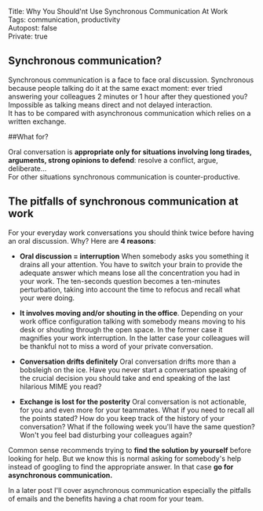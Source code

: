 Title: Why You Should'nt Use Synchronous Communication At Work  
Tags: communication, productivity   
Autopost: false  
Private: true  


## Synchronous communication? 

Synchronous communication is a face to face oral discussion. 
Synchronous because people talking do 
it at the same exact moment: ever tried answering your colleagues 
2 minutes or 1 hour after they questioned you? Impossible as
talking means direct and not delayed interaction.  
It has to be compared with asynchronous communication which 
relies on a written exchange.   

##What for?  

Oral conversation is **appropriate only for situations involving long
tirades, arguments, strong opinions to defend**: resolve a conflict, 
argue, deliberate...  
For other situations synchronous communication is 
counter-productive.  

## The pitfalls of synchronous communication at work   

For your everyday work conversations you should think twice
before having an oral discussion. Why? Here are **4 reasons**:  

* **Oral discussion = interruption** When somebody
  asks you something it drains all your attention. You have to switch your
  brain to provide the adequate answer which means lose all the
  concentration you had in your work. 
  The ten-seconds question becomes a ten-minutes perturbation, taking into
  account the time to refocus and recall what your were doing.  

* **It involves moving and/or shouting in the office**. Depending on
  your work office configuration talking with somebody means moving to his
  desk or shouting through the open space. In the former case it
  magnifies your work interruption. In the latter case your
  colleagues will be thankful not to miss a word of your private conversation.   

* **Conversation drifts definitely** Oral conversation drifts more than
  a bobsleigh on the ice. Have you never start a conversation speaking
  of the crucial decision you should take and end speaking of the last
  hilarious MIME you read?  

* **Exchange is lost for the posterity** Oral conversation is not actionable, for you
  and even more for your teammates. What if you need to recall all the points
  stated? How do you keep track of the history of your conversation?
  What if the following week you'll have the same question? 
  Won't you feel bad disturbing your colleagues again?  

Common sense recommends trying to **find the solution by yourself** 
before looking for help. But we know this is normal
asking for somebody's help instead of googling to find the appropriate
answer. In that case **go for asynchronous communication.**

In a later post I'll cover asynchronous communication
especially the pitfalls of emails and the benefits having a chat room
for your team.
